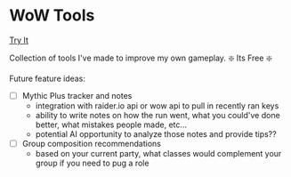 # WoW Tools

[Try It](https://wow.jeremydwayne.com)

Collection of tools I've made to improve my own gameplay. :sparkle: Its Free :sparkle:

Future feature ideas:

- [ ] Mythic Plus tracker and notes
  - integration with raider.io api or wow api to pull in recently ran keys
  - ability to write notes on how the run went, what you could've done better, what mistakes people made, etc...
  - potential AI opportunity to analyze those notes and provide tips??
- [ ] Group composition recommendations
  - based on your current party, what classes would complement your group if you need to pug a role
